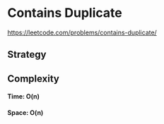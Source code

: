 # Contains Duplicate
https://leetcode.com/problems/contains-duplicate/

## Strategy

## Complexity
#### Time: O(n)

#### Space: O(n)
